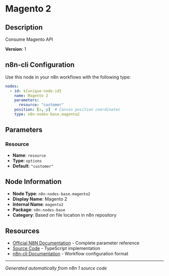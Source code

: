 # Magento 2

## Description

Consume Magento API

**Version**: 1

## n8n-cli Configuration

Use this node in your n8n workflows with the following type:

```yaml
nodes:
  - id: ${unique-node-id}
    name: Magento 2
    parameters:
      resource: "customer"
    position: [x, y]  # Canvas position coordinates
    type: n8n-nodes-base.magento2
```

## Parameters

### Resource

- **Name**: `resource`
- **Type**: `options`
- **Default**: `"customer"`


## Node Information

- **Node Type**: `n8n-nodes-base.magento2`
- **Display Name**: Magento 2
- **Internal Name**: `magento2`
- **Package**: `n8n-nodes-base`
- **Category**: Based on file location in n8n repository

## Resources

- [Official N8N Documentation](https://docs.n8n.io/integrations/builtin/app-nodes/n8n-nodes-base.magento2/) - Complete parameter reference
- [Source Code](https://github.com/n8n-io/n8n/blob/master/packages/nodes-base/nodes/Magento/Magento2.node.ts) - TypeScript implementation
- [n8n-cli Documentation](https://github.com/edenreich/n8n-cli) - Workflow configuration format

---
*Generated automatically from n8n 1 source code*

